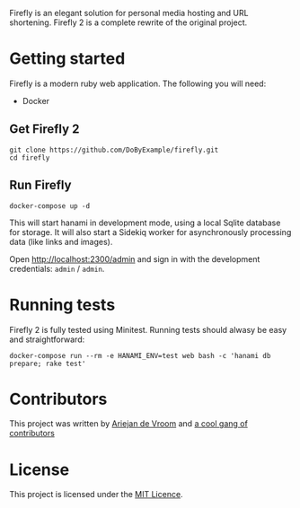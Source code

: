 
Firefly is an elegant solution for personal media hosting and URL
shortening. Firefly 2 is a complete rewrite of the original project.

# Getting started

Firefly is a modern ruby web application. The following you 
will need:

 * Docker

## Get Firefly 2

    git clone https://github.com/DoByExample/firefly.git
    cd firefly


## Run Firefly
```
docker-compose up -d
```

This will start hanami in development mode, using a local Sqlite 
database for storage. It will also start a Sidekiq worker for
asynchronously processing data (like links and images).
    
Open [http://localhost:2300/admin](http://localhost:2300/admin) 
and sign in with the development credentials: `admin` / `admin`.

# Running tests

Firefly 2 is fully tested using Minitest. Running tests should 
alwasy be easy and straightforward:

    docker-compose run --rm -e HANAMI_ENV=test web bash -c 'hanami db prepare; rake test'

# Contributors

This project was written by [Ariejan de Vroom](https://ariejan.net) and [a cool gang of contributors](https://github.com/ariejan/firefly/graphs/contributors)

# License

This project is licensed under the [MIT Licence](https://github.com/ariejan/firefly/blob/master/LICENSE.md).

